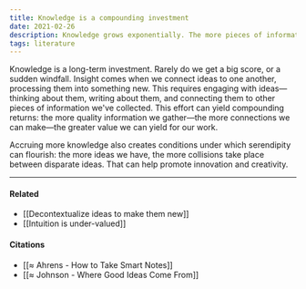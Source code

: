 ```yaml
---
title: Knowledge is a compounding investment
date: 2021-02-26
description: Knowledge grows exponentially. The more pieces of information we have access to, the more novel connections and new insights are able to create.
tags: literature
---
```


Knowledge is a long-term investment. Rarely do we get a big score, or a sudden windfall. Insight comes when we connect ideas to one another, processing them into something new. This requires engaging with ideas—thinking about them, writing about them, and connecting them to other pieces of information we've collected. This effort can yield compounding returns: the more quality information we gather—the more connections we can make—the greater value we can yield for our work. 

Accruing more knowledge also creates conditions under which serendipity can flourish: the more ideas we have, the more collisions take place between disparate ideas. That can help promote innovation and creativity. 

---
#### Related
- [[Decontextualize ideas to make them new]]
- [[Intuition is under-valued]]

#### Citations
- [[≈ Ahrens - How to Take Smart Notes]]
- [[≈ Johnson - Where Good Ideas Come From]]